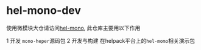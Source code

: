 # hel-mono-dev

使用微模块大仓请访问[hel-mono](https://github.com/hel-eco/hel-mono), 此仓库主要用以下作用

1 开发 `mono-heper`源码包
2 开发与构建 在helpack平台上的`hel-momo`相关演示包
